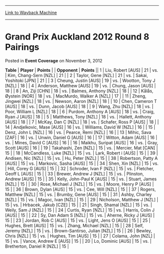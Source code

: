 
---
[Link to Wayback Machine](https://web.archive.org/web/20161005072910/http://magic.wizards.com/en/articles/archive/event-coverage/grand-prix-auckland-2012-round-8-pairings-2012-11-03)

[_metadata_:description]:- "TablePlayerPoints"
[_metadata_:generator]:- "Drupal 7 (http://drupal.org)"
[_metadata_:node]:- "440611"
[_metadata_:publish_date]:- "2012-11-03"
[_metadata_:source]:- "div-main-content"
[_metadata_:title]:- "Grand Prix Auckland 2012 Round 8 Pairings"
[_metadata_:wayback_capture_timestamp]:- "2016-10-05 07:29:10"
[_metadata_:wayback_raw_url]:- "https://web.archive.org/web/20161005072910id_/http://magic.wizards.com/en/articles/archive/event-coverage/grand-prix-auckland-2012-round-8-pairings-2012-11-03"
[_metadata_:wayback_url]:- "http://magic.wizards.com/en/articles/archive/event-coverage/grand-prix-auckland-2012-round-8-pairings-2012-11-03"
---


Grand Prix Auckland 2012 Round 8 Pairings
=========================================



 Posted in **Event Coverage**
 on November 3, 2012 












 **Table** | **Player** | **Points** |  | **Opponent** | **Points** ||  1 | Liu, Robert [AUS] |  21 | vs. | Kim, Chang-Sern [NZL] |  21 |
|  2 | Taylor, Gene [NZL] |  21 | vs. | Sakai, Yoshitoki [JPN] |  21 |
|  3 | Cheung, Justin [AUS] |  19 | vs. | Wootton, Tony J [NZL] |  18 |
|  4 | Anderson, Matthew [AUS] |  19 | vs. | Chung, Jason [AUS] |  18 |
|  8 | An, Ziji [CHN] |  18 | vs. | Balmes, Anthony [NZL] |  18 |
|  12 | Kålås, Øystein [NOR] |  18 | vs. | MacMurdo, Walker A [NZL] |  17 |
|  11 | Zheng, Jingwei [NZL] |  18 | vs. | Newson, Aaron [NZL] |  18 |
|  10 | Chen, Cameron T [AUS] |  18 | vs. | Dunn, Jacob [AUS] |  18 |
|  9 | Wang, Zhu [NZL] |  18 | vs. | Poor, William L [NZL] |  18 |
|  6 | Purdom, Anthony A [AUS] |  18 | vs. | Craig, Ryan J [AUS] |  18 |
|  5 | Matthews, Tony [NZL] |  18 | vs. | Hallett, Anthony [AUS] |  18 |
|  7 | McKay, Dan C [NZL] |  18 | vs. | Schafer, Ross P [AUS] |  18 |
|  14 | Andjelkovic, Mase [AUS] |  16 | vs. | Williams, David W [NZL] |  16 |
|  15 | Denz, John L [NZL] |  16 | vs. | Pearce, Remi [NZL] |  16 |
|  13 | Mihic, Sava [ZAF] |  16 | vs. | Unwin, Daniel G [AUS] |  16 |
|  17 | Witton, Adam [AUS] |  16 | vs. | Mines, David C [AUS] |  16 |
|  16 | Maikhu, Suripat [AUS] |  16 | vs. | Gray, Scott [AUS] |  16 |
|  19 | Takahashi, Zen [NZL] |  15 | vs. | Mercier, Mat [CAN] |  15 |
|  18 | McCandless, Luke [NZL] |  15 | vs. | Lark, Robert i [AUS] |  15 |
|  39 | Andisen, Nic [NZL] |  15 | vs. | Hu, Peter [NZL] |  15 |
|  38 | Robertson, Patty A [AUS] |  15 | vs. | Markovic, Sasha [AUS] |  15 |
|  34 | Shen, Xin [NZL] |  15 | vs. | Hill, Corey G [AUS] |  15 |
|  32 | Schroder, Ivan F [NZL] |  15 | vs. | Fletcher, Geoff L [AUS] |  15 |
|  33 | Brewer, Andrew J [NZL] |  15 | vs. | Plinston, Andrew [AUS] |  15 |
|  35 | Kelly, John-Paul K [AUS] |  15 | vs. | Stuart, James [NZL] |  15 |
|  30 | Rose, Michael J [NZL] |  15 | vs. | Moore, Henry P [AUS] |  15 |
|  36 | Brown, Dylan [AUS] |  15 | vs. | Cee, Will [NZL] |  15 |
|  37 | Rogers, Matthew [NZL] |  15 | vs. | Brumby, Gene [AUS] |  15 |
|  31 | Ashby, Charley [NZL] |  15 | vs. | Magoc, Ivan [NZL] |  15 |
|  29 | Nicholson, Matthew J [NZL] |  15 | vs. | Hrbacek, Jakub [CZE] |  15 |
|  21 | Singh, Shamal [NZL] |  15 | vs. | Weily, Sam J [NZL] |  15 |
|  24 | Curtis, Ryan [NZL] |  15 | vs. | Harris, Colin J [AUS] |  15 |
|  22 | Sy, Dan Adam S [NZL] |  15 | vs. | Aherne, Ricky J [AUS] |  15 |
|  23 | Jordan, Rob C [AUS] |  15 | vs. | Light, Jens O [AUS] |  15 |
|  25 | Hughes, Brett [AUS] |  15 | vs. | Zhang, Michael [NZL] |  15 |
|  28 | Self, Jeremy [NZL] |  15 | vs. | Brown-Santirso, Julian [NZL] |  15 |
|  26 | Bewley, Chris [NZL] |  15 | vs. | Hughes, Tim [AUS] |  15 |
|  27 | Colama, John [NZL] |  15 | vs. | Vance, Andrew E [AUS] |  15 |
|  20 | Lo, Dominic [AUS] |  15 | vs. | Bretherton, Daniel R [NZL] |  15 |







